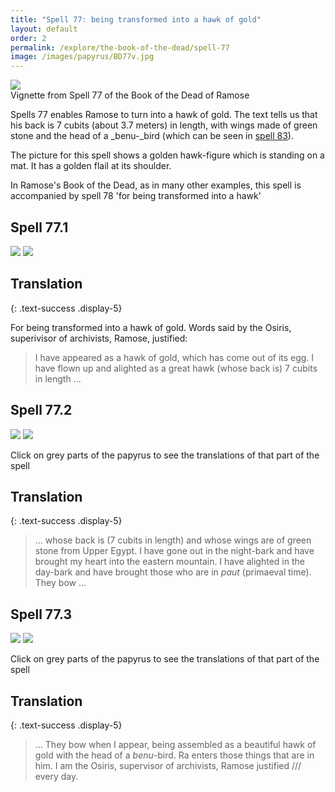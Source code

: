 ```yaml
---
title: "Spell 77: being transformed into a hawk of gold"
layout: default
order: 2
permalink: /explore/the-book-of-the-dead/spell-77
image: /images/papyrus/BD77v.jpg
---
```


![]({{site.baseurl}}/images/papyrus/BD77v.jpg)  
Vignette from Spell 77 of the Book of the Dead of Ramose

Spells 77 enables Ramose to turn into a hawk of gold. The text tells us that his back is 7 cubits (about 3.7 meters) in length, with wings made of green stone and the head of a _benu-_bird (which can be seen in [spell 83](/explore/the-book-of-the-dead/spell-83)).

The picture for this spell shows a golden hawk-figure which is standing on a mat. It has a golden flail at its shoulder.

In Ramose's Book of the Dead, as in many other examples, this spell is accompanied by spell 78 'for being transformed into a hawk'

## Spell 77.1

![]({{site.baseurl}}/images/papyrus/bod_77_1.jpg)
![]({{site.baseurl}}/images/papyrus/BD77pt1.jpg)

## Translation
{: .text-success .display-5}

For being transformed into a hawk of gold. Words said by the Osiris, superivisor of archivists, Ramose, justified:

> I have appeared as a hawk of gold, which has come out of its egg. I have flown up and alighted as a great hawk (whose back is) 7 cubits in length ...

## Spell 77.2

![]({{site.baseurl}}/images/papyrus/bod_77_2.jpg)
![]({{site.baseurl}}/images/papyrus/BD77pt2.jpg)

Click on grey parts of the papyrus to see the translations of that part of the spell

## Translation
{: .text-success .display-5}

> ... whose back is (7 cubits in length) and whose wings are of green stone from Upper Egypt. I have gone out in the night-bark and have brought my heart into the eastern mountain. I have alighted in the day-bark and have brought those who are in <em>paut</em> (primaeval time). They bow ...

## Spell 77.3

![]({{site.baseurl}}/images/papyrus/bod_77_3.jpg)
![]({{site.baseurl}}/images/papyrus/BD77pt3.jpg)

Click on grey parts of the papyrus to see the translations of that part of the spell

## Translation
{: .text-success .display-5}

> ... They bow when I appear, being assembled as a beautiful hawk of gold with the head of a <em>benu</em>-bird. Ra enters those things that are in him. I am the Osiris, supervisor of archivists, Ramose justified /// every day.
